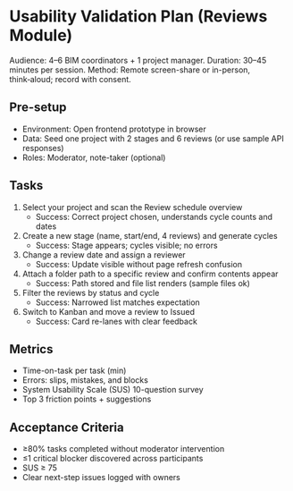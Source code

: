 # Usability Validation Plan (Reviews Module)

Audience: 4–6 BIM coordinators + 1 project manager.
Duration: 30–45 minutes per session.
Method: Remote screen-share or in-person, think‑aloud; record with consent.

## Pre-setup
- Environment: Open frontend prototype in browser
- Data: Seed one project with 2 stages and 6 reviews (or use sample API responses)
- Roles: Moderator, note-taker (optional)

## Tasks
1. Select your project and scan the Review schedule overview
   - Success: Correct project chosen, understands cycle counts and dates
2. Create a new stage (name, start/end, 4 reviews) and generate cycles
   - Success: Stage appears; cycles visible; no errors
3. Change a review date and assign a reviewer
   - Success: Update visible without page refresh confusion
4. Attach a folder path to a specific review and confirm contents appear
   - Success: Path stored and file list renders (sample files ok)
5. Filter the reviews by status and cycle
   - Success: Narrowed list matches expectation
6. Switch to Kanban and move a review to Issued
   - Success: Card re-lanes with clear feedback

## Metrics
- Time-on-task per task (min)
- Errors: slips, mistakes, and blocks
- System Usability Scale (SUS) 10-question survey
- Top 3 friction points + suggestions

## Acceptance Criteria
- ≥80% tasks completed without moderator intervention
- ≤1 critical blocker discovered across participants
- SUS ≥ 75
- Clear next-step issues logged with owners
